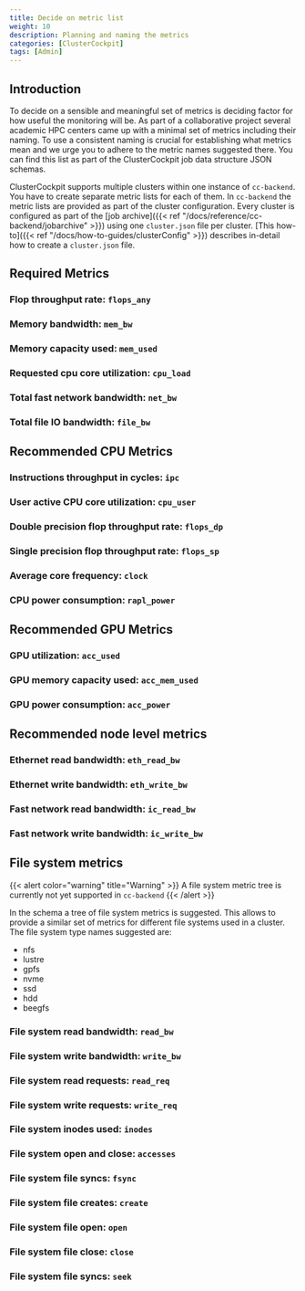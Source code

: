 ```yaml
---
title: Decide on metric list
weight: 10
description: Planning and naming the metrics
categories: [ClusterCockpit]
tags: [Admin]
---
```


## Introduction

To decide on a sensible and meaningful set of metrics is deciding factor for how
useful the monitoring will be. As part of a collaborative project several
academic HPC centers came up with a minimal set of metrics including their
naming. To use a consistent naming is crucial for establishing what metrics mean
and we urge you to adhere to the metric names suggested there. You can find this
list as part of the ClusterCockpit job data structure JSON schemas.

ClusterCockpit supports multiple clusters within one instance of `cc-backend`.
You have to create separate metric lists for each of them. In `cc-backend` the
metric lists are provided as part of the cluster configuration. Every cluster is
configured as part of the
[job archive]({{< ref "/docs/reference/cc-backend/jobarchive" >}}) using one
`cluster.json` file per cluster.
[This how-to]({{< ref "/docs/how-to-guides/clusterConfig" >}}) describes
in-detail how to create a `cluster.json` file.

## Required Metrics

### Flop throughput rate: `flops_any`

### Memory bandwidth: `mem_bw`

### Memory capacity used: `mem_used`

### Requested cpu core utilization: `cpu_load`

### Total fast network bandwidth: `net_bw`

### Total file IO bandwidth: `file_bw`

## Recommended CPU Metrics

### Instructions throughput in cycles: `ipc`

### User active CPU core utilization: `cpu_user`

### Double precision flop throughput rate: `flops_dp`

### Single precision flop throughput rate: `flops_sp`

### Average core frequency: `clock`

### CPU power consumption: `rapl_power`

## Recommended GPU Metrics

### GPU utilization: `acc_used`

### GPU memory capacity used: `acc_mem_used`

### GPU power consumption: `acc_power`

## Recommended node level metrics

### Ethernet read bandwidth: `eth_read_bw`

### Ethernet write bandwidth: `eth_write_bw`

### Fast network read bandwidth: `ic_read_bw`

### Fast network write bandwidth: `ic_write_bw`

## File system metrics

{{< alert color="warning" title="Warning" >}}
A file system metric tree is currently not yet supported in `cc-backend`
{{< /alert >}}

In the schema a tree of file system metrics is suggested. This allows to provide
a similar set of metrics for different file systems used in a cluster. The file
system type names suggested are:

- nfs
- lustre
- gpfs
- nvme
- ssd
- hdd
- beegfs

### File system read bandwidth: `read_bw`

### File system write bandwidth: `write_bw`

### File system read requests: `read_req`

### File system write requests: `write_req`

### File system inodes used: `inodes`

### File system open and close: `accesses`

### File system file syncs: `fsync`

### File system file creates: `create`

### File system file open: `open`

### File system file close: `close`

### File system file syncs: `seek`
